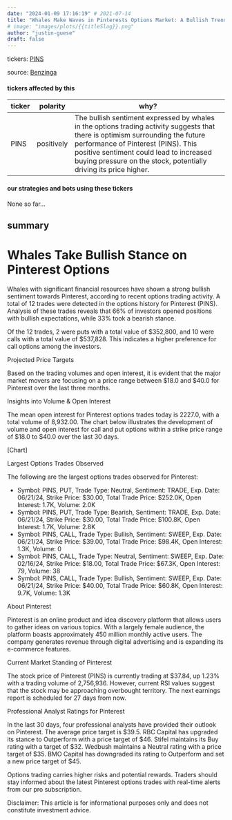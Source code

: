 ```yaml
---
date: "2024-01-09 17:16:19" # 2021-07-14
title: "Whales Make Waves in Pinterests Options Market: A Bullish Trend Emerges"
# image: "images/plots/{{titleSlag}}.png"
author: "justin-guese"
draft: false
---
```

tickers: <a href='https://finance.yahoo.com/quote/PINS' target='_blank'>PINS</a> 

source: <a href='https://www.benzinga.com/markets/options/24/01/36561448/a-closer-look-at-pinterests-options-market-dynamics' target='_blank'>Benzinga</a>

#### tickers affected by this

| ticker | polarity | why? |
|------------|------------|------------|
| PINS | positively | The bullish sentiment expressed by whales in the options trading activity suggests that there is optimism surrounding the future performance of Pinterest (PINS). This positive sentiment could lead to increased buying pressure on the stock, potentially driving its price higher. |



#### our strategies and bots using these tickers

None so far...

## summary

# Whales Take Bullish Stance on Pinterest Options

Whales with significant financial resources have shown a strong bullish sentiment towards Pinterest, according to recent options trading activity. A total of 12 trades were detected in the options history for Pinterest (PINS). Analysis of these trades reveals that 66% of investors opened positions with bullish expectations, while 33% took a bearish stance.

Of the 12 trades, 2 were puts with a total value of $352,800, and 10 were calls with a total value of $537,828. This indicates a higher preference for call options among the investors.

Projected Price Targets

Based on the trading volumes and open interest, it is evident that the major market movers are focusing on a price range between $18.0 and $40.0 for Pinterest over the last three months.

Insights into Volume & Open Interest

The mean open interest for Pinterest options trades today is 2227.0, with a total volume of 8,932.00. The chart below illustrates the development of volume and open interest for call and put options within a strike price range of $18.0 to $40.0 over the last 30 days.

[Chart]

Largest Options Trades Observed

The following are the largest options trades observed for Pinterest:

- Symbol: PINS, PUT, Trade Type: Neutral, Sentiment: TRADE, Exp. Date: 06/21/24, Strike Price: $30.00, Total Trade Price: $252.0K, Open Interest: 1.7K, Volume: 2.0K
- Symbol: PINS, PUT, Trade Type: Bearish, Sentiment: TRADE, Exp. Date: 06/21/24, Strike Price: $30.00, Total Trade Price: $100.8K, Open Interest: 1.7K, Volume: 2.8K
- Symbol: PINS, CALL, Trade Type: Bullish, Sentiment: SWEEP, Exp. Date: 06/21/24, Strike Price: $39.00, Total Trade Price: $98.4K, Open Interest: 1.3K, Volume: 0
- Symbol: PINS, CALL, Trade Type: Neutral, Sentiment: SWEEP, Exp. Date: 02/16/24, Strike Price: $18.00, Total Trade Price: $67.3K, Open Interest: 79, Volume: 38
- Symbol: PINS, CALL, Trade Type: Bullish, Sentiment: SWEEP, Exp. Date: 06/21/24, Strike Price: $40.00, Total Trade Price: $60.8K, Open Interest: 9.7K, Volume: 1.3K

About Pinterest

Pinterest is an online product and idea discovery platform that allows users to gather ideas on various topics. With a largely female audience, the platform boasts approximately 450 million monthly active users. The company generates revenue through digital advertising and is expanding its e-commerce features.

Current Market Standing of Pinterest

The stock price of Pinterest (PINS) is currently trading at $37.84, up 1.23% with a trading volume of 2,756,936. However, current RSI values suggest that the stock may be approaching overbought territory. The next earnings report is scheduled for 27 days from now.

Professional Analyst Ratings for Pinterest

In the last 30 days, four professional analysts have provided their outlook on Pinterest. The average price target is $39.5. RBC Capital has upgraded its stance to Outperform with a price target of $46. Stifel maintains its Buy rating with a target of $32. Wedbush maintains a Neutral rating with a price target of $35. BMO Capital has downgraded its rating to Outperform and set a new price target of $45.

Options trading carries higher risks and potential rewards. Traders should stay informed about the latest Pinterest options trades with real-time alerts from our pro subscription.

Disclaimer: This article is for informational purposes only and does not constitute investment advice.